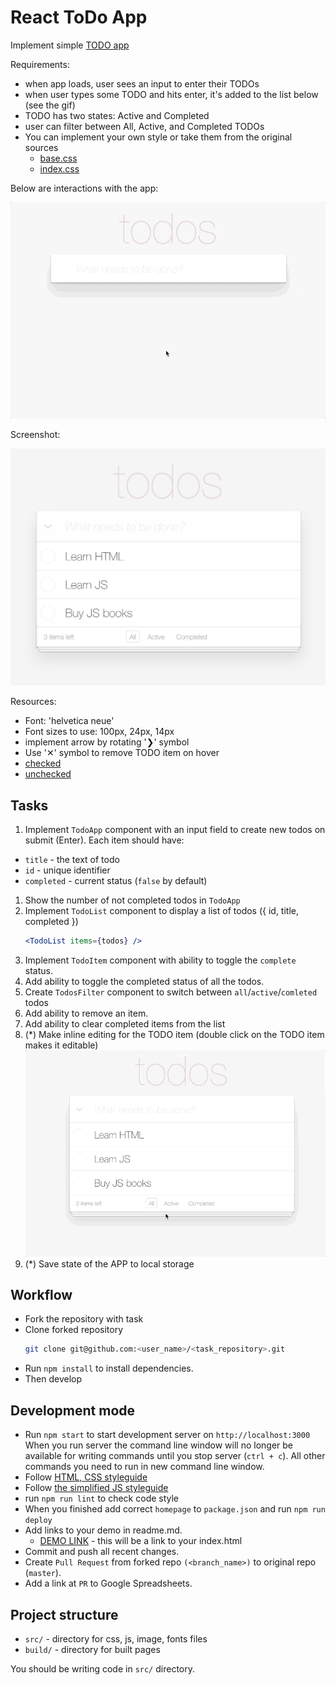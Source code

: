# React ToDo App
Implement simple [TODO app](http://todomvc.com/examples/vanillajs/)

Requirements:
- when app loads, user sees an input to enter their TODOs
- when user types some TODO and hits enter, it's added to the list below (see the gif)
- TODO has two states: Active and Completed
- user can filter between All, Active, and Completed TODOs
- You can implement your own style or take them from the original sources
  - [base.css](http://todomvc.com/examples/vanillajs/node_modules/todomvc-common/base.css)
  - [index.css](http://todomvc.com/examples/vanillajs/node_modules/todomvc-app-css/index.css)
  
Below are interactions with the app:

![todoapp](./description/todoapp.gif)

Screenshot:

![screenshot](./description/todoapp.png)

Resources:
- Font: 'helvetica neue'
- Font sizes to use: 100px, 24px, 14px
- implement arrow by rotating '❯' symbol
- Use '✕' symbol to remove TODO item on hover
- [checked](./public/icons/checked.svg)
- [unchecked](./public/icons/unchecked.svg)


## Tasks
1. Implement `TodoApp` component with an input field to create new todos on submit (Enter). Each item should have:
  - `title` - the text of todo
  - `id` - unique identifier
  - `completed` - current status (`false` by default)
1. Show the number of not completed todos in `TodoApp`
1. Implement `TodoList` component to display a list of todos ({ id, title, completed })
    ```jsx harmony
    <TodoList items={todos} />
    ```
1. Implement `TodoItem` component with ability to toggle the `complete` status.
1. Add ability to toggle the completed status of all the todos.
1. Create `TodosFilter` component to switch between `all`/`active`/`comleted` todos
1. Add ability to remove an item.
1. Add ability to clear completed items from the list
1. (*) Make inline editing for the TODO item (double click on the TODO item makes it editable)
![todoedit](./description/edittodo.gif)
1. (*) Save state of the APP to local storage

## Workflow
- Fork the repository with task
- Clone forked repository 
    ```bash
    git clone git@github.com:<user_name>/<task_repository>.git
    ```
- Run `npm install` to install dependencies.
- Then develop

## Development mode 
- Run `npm start` to start development server on `http://localhost:3000`
    When you run server the command line window will no longer be available for 
    writing commands until you stop server (`ctrl + c`). All other commands you 
    need to run in new command line window.
- Follow [HTML, CSS styleguide](https://mate-academy.github.io/style-guides/htmlcss.html)
- Follow [the simplified JS styleguide](https://mate-academy.github.io/style-guides/javascript-standard-modified)
- run `npm run lint` to check code style
- When you finished add correct `homepage` to `package.json` and run `npm run deploy` 
- Add links to your demo in readme.md.
  - [DEMO LINK](https://neitiris.github.io/react_todo-app/) - this will be a 
  link to your index.html
- Commit and push all recent changes.
- Create `Pull Request` from forked repo `(<branch_name>)` to original repo 
(`master`).
- Add a link at `PR` to Google Spreadsheets.


## Project structure
- `src/` - directory for css, js, image, fonts files
- `build/` - directory for built pages

You should be writing code in `src/` directory.
